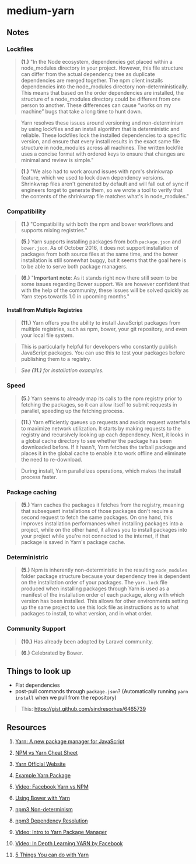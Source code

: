 # medium-yarn

## Notes

### Lockfiles

> **(1.)** "In the Node ecosystem, dependencies get placed within a node_modules directory in your project. However, this file structure can differ from the actual dependency tree as duplicate dependencies are merged together. The npm client installs dependencies into the node_modules directory non-deterministically. This means that based on the order dependencies are installed, the structure of a node_modules directory could be different from one person to another. These differences can cause “works on my machine” bugs that take a long time to hunt down.

> Yarn resolves these issues around versioning and non-determinism by using lockfiles and an install algorithm that is deterministic and reliable. These lockfiles lock the installed dependencies to a specific version, and ensure that every install results in the exact same file structure in node_modules across all machines. The written lockfile uses a concise format with ordered keys to ensure that changes are minimal and review is simple."

> **(1.)** "We also had to work around issues with npm's shrinkwrap feature, which we used to lock down dependency versions. Shrinkwrap files aren't generated by default and will fall out of sync if engineers forget to generate them, so we wrote a tool to verify that the contents of the shrinkwrap file matches what's in node_modules."

### Compatibility

> **(1.)** "Compatibility with both the npm and bower workflows and supports mixing registries."

> **(5.)** Yarn supports installing packages from both `package.json` and `bower.json`. As of October 2016, it does not support installation of packages from both source files at the same time, and the bower installation is still somewhat buggy, but it seems that the goal here is to be able to serve both package managers.

> **(6.)** "**Important note**: As it stands right now there still seem to be some issues regarding Bower support. We are however confident that with the help of the community, these issues will be solved quickly as Yarn steps towards 1.0 in upcoming months."

#### Install from Multiple Registries

> **(11.)** Yarn offers you the ability to install JavaScript packages from multiple registries, such as npm, bower, your git repository, and even your local file system.

> This is particularly helpful for developers who constantly publish JavaScript packages. You can use this to test your packages before publishing them to a registry.

> _See **(11.)** for installation examples._

### Speed

> **(5.)** Yarn seems to already map its calls to the npm registry prior to fetching the packages, so it can allow itself to submit requests in parallel, speeding up the fetching process.

> **(11.)** Yarn efficiently queues up requests and avoids request waterfalls to maximize network utilization. It starts by making requests to the registry and recursively looking up each dependency. Next, it looks in a global cache directory to see whether the package has been downloaded before. If it hasn't, Yarn fetches the tarball package and places it in the global cache to enable it to work offline and eliminate the need to re-download.

> During install, Yarn parallelizes operations, which makes the install process faster.

### Package caching

> **(5.)** Yarn caches the packages it fetches from the registry, meaning that subsequent installations of those packages don't require a second request to fetch the same packages. On one hand, this improves installation performances when installing packages into a project, while on the other hand, it allows you to install packages into your project while you're not connected to the internet, if that package is saved in Yarn's package cache.

### Deterministric
> **(5.)** Npm is inherently non-deterministic in the resulting `node_modules` folder package structure because your dependency tree is dependent on the installation order of your packages. The `yarn.lock` file produced when installing packages through Yarn is used as a manifest of the installation order of each package, along with which version has been installed. This allows for other environments setting up the same project to use this lock file as instructions as to what packages to install, to what version, and in what order.

### Community Support

> **(10.)** Has already been adopted by Laravel community.

> **(6.)** Celebrated by Bower.

## Things to look up

+ Flat dependencies
+ post-pull commands through `package.json`? (Automatically running `yarn install` when we pull from the repository)

>This: https://gist.github.com/sindresorhus/6465739

## Resources

1. [Yarn: A new package manager for JavaScript](https://code.facebook.com/posts/1840075619545360)

2. [NPM vs Yarn Cheat Sheet](https://shift.infinite.red/npm-vs-yarn-cheat-sheet-8755b092e5cc#.g0kr8shvb)

3. [Yarn Official Website](https://yarnpkg.com)

4. [Example Yarn Package](https://github.com/yarnpkg/example-yarn-package)

5. [Video: Facebook Yarn vs NPM](https://www.youtube.com/watch?v=hMk_9RjX5KE)

6. [Using Bower with Yarn](https://bower.io/blog/2016/using-bower-with-yarn/)

7. [npm3 Non-determinism](https://docs.npmjs.com/how-npm-works/npm3-nondet)

8. [npm3 Dependency Resolution](https://docs.npmjs.com/how-npm-works/npm3)

9. [Video: Intro to Yarn Package Manager](https://www.youtube.com/watch?v=7n467QmiANM)

10. [Video: In Depth Learning YARN by Facebook](https://www.youtube.com/watch?v=9ZxwISnnBOU)

11. [5 Things You can do with Yarn](https://auth0.com/blog/five-things-you-can-do-with-yarn/)
